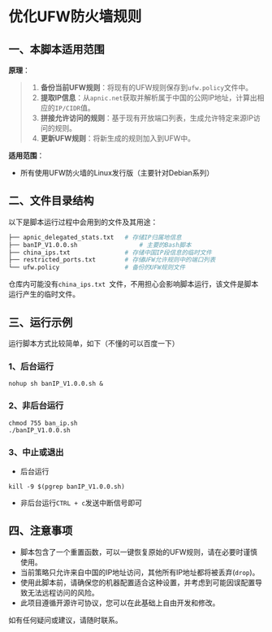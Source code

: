 # 优化UFW防火墙规则



## 一、本脚本适用范围



**原理**：

>1. **备份当前UFW规则**：将现有的UFW规则保存到`ufw.policy`文件中。
>2. **提取IP信息**：从`apnic.net`获取并解析属于中国的公网IP地址，计算出相应的`IP/CIDR`值。
>3. **拼接允许访问的规则**：基于现有开放端口列表，生成允许特定来源IP访问的规则。
>4. **更新UFW规则**：将新生成的规则加入到UFW中。



**适用范围**：

- 所有使用UFW防火墙的Linux发行版（主要针对Debian系列）



## 二、文件目录结构

以下是脚本运行过程中会用到的文件及其用途：

```bash
├── apnic_delegated_stats.txt	# 存储IP归属地信息
├── banIP_V1.0.0.sh					# 主要的Bash脚本
├── china_ips.txt 				# 存储中国IP段信息的临时文件
├── restricted_ports.txt		# 存储UFW允许规则中的端口列表
└── ufw.policy					# 备份的UFW规则文件
```

仓库内可能没有`china_ips.txt `文件，不用担心会影响脚本运行，该文件是脚本运行产生的临时文件。



## 三、运行示例

运行脚本方式比较简单，如下（不懂的可以百度一下）


###  1、后台运行

```
nohup sh banIP_V1.0.0.sh &
```

### 2、非后台运行

```
chmod 755 ban_ip.sh
./banIP_V1.0.0.sh
```

### 3、中止或退出

 - 后台运行

```
kill -9 $(pgrep banIP_V1.0.0.sh)
```

 - 非后台运行`CTRL + c`发送中断信号即可



## 四、注意事项

- 脚本包含了一个重置函数，可以一键恢复原始的UFW规则，请在必要时谨慎使用。
- 当前策略只允许来自中国的IP地址访问，其他所有IP地址都将被丢弃(`drop`)。
- 使用此脚本前，请确保您的机器配置适合这种设置，并考虑到可能因误配置导致无法远程访问的风险。
- 此项目遵循开源许可协议，您可以在此基础上自由开发和修改。

如有任何疑问或建议，请随时联系。
